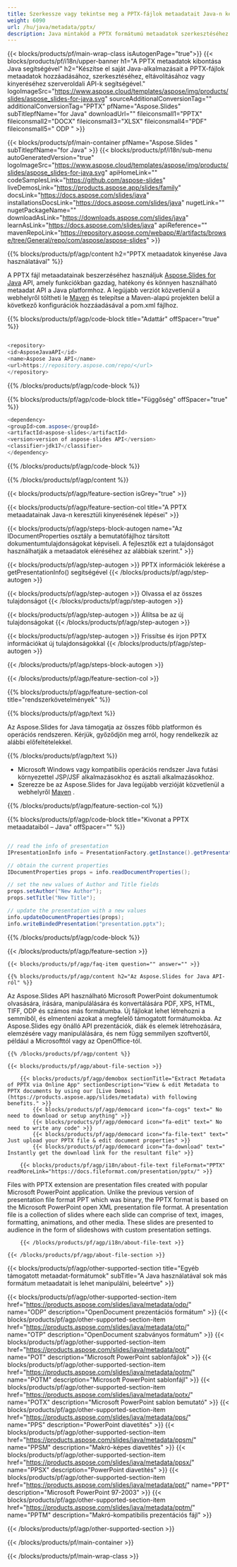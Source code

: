 ```yaml
---
title: Szerkessze vagy tekintse meg a PPTX-fájlok metaadatait Java-n keresztül
weight: 6090
url: /hu/java/metadata/pptx/ 
description: Java mintakód a PPTX formátumú metaadatok szerkesztéséhez vagy megtekintéséhez Java Runtime Environment for JSP/JSF alkalmazásokhoz és asztali alkalmazásokhoz.
---
```


{{< blocks/products/pf/main-wrap-class isAutogenPage="true">}}
{{< blocks/products/pf/i18n/upper-banner h1="A PPTX metaadatok kibontása Java segítségével" h2="Készítse el saját Java-alkalmazásait a PPTX-fájlok metaadatok hozzáadásához, szerkesztéséhez, eltávolításához vagy kinyeréséhez szerveroldali API-k segítségével." logoImageSrc="https://www.aspose.cloud/templates/aspose/img/products/slides/aspose_slides-for-java.svg" sourceAdditionalConversionTag="" additionalConversionTag="PPTX" pfName="Aspose.Slides" subTitlepfName="for Java" downloadUrl="" fileiconsmall1="PPTX" fileiconsmall2="DOCX" fileiconsmall3="XLSX" fileiconsmall4="PDF" fileiconsmall5=" ODP " >}}

{{< blocks/products/pf/main-container pfName="Aspose.Slides " subTitlepfName="for Java" >}}
{{< blocks/products/pf/i18n/sub-menu autoGeneratedVersion="true" logoImageSrc="https://www.aspose.cloud/templates/aspose/img/products/slides/aspose_slides-for-java.svg" apiHomeLink="" codeSamplesLink="https://github.com/aspose-slides" liveDemosLink="https://products.aspose.app/slides/family" docsLink="https://docs.aspose.com/slides/java" installationsDocsLink="https://docs.aspose.com/slides/java" nugetLink="" nugetPackageName="" downloadAsLink="https://downloads.aspose.com/slides/java" learnAsLink="https://docs.aspose.com/slides/java" apiReference="" mavenRepoLink="https://repository.aspose.com/webapp/#/artifacts/browse/tree/General/repo/com/aspose/aspose-slides" >}}

{{% blocks/products/pf/agp/content h2="PPTX metaadatok kinyerése Java használatával" %}}

 A PPTX fájl metaadatainak beszerzéséhez használjuk
 [Aspose.Slides for Java](https://products.aspose.com/slides/java)
 API, amely funkciókban gazdag, hatékony és könnyen használható metaadat API a Java platformhoz. A legújabb verziót közvetlenül a webhelyről töltheti le
 [Maven](https://repository.aspose.com/webapp/#/artifacts/browse/tree/General/repo/com/aspose/aspose-slides)
 és telepítse a Maven-alapú projekten belül a következő konfigurációk hozzáadásával a pom.xml fájlhoz.

{{% blocks/products/pf/agp/code-block title="Adattár" offSpacer="true" %}}

```cs

<repository>
<id>AsposeJavaAPI</id>
<name>Aspose Java API</name>
<url>https://repository.aspose.com/repo/</url>
</repository>

```

{{% /blocks/products/pf/agp/code-block %}}

{{% blocks/products/pf/agp/code-block title="Függőség" offSpacer="true" %}}

```cs
<dependency>
<groupId>com.aspose</groupId>
<artifactId>aspose-slides</artifactId>
<version>version of aspose-slides API</version>
<classifier>jdk17</classifier>
</dependency>

```

{{% /blocks/products/pf/agp/code-block %}}

{{% /blocks/products/pf/agp/content %}}

{{< blocks/products/pf/agp/feature-section isGrey="true" >}}


{{< blocks/products/pf/agp/feature-section-col title="A PPTX metaadatainak Java-n keresztüli kinyerésének lépései" >}}

{{< blocks/products/pf/agp/steps-block-autogen name="Az IDocumentProperties osztály a bemutatófájlhoz társított dokumentumtulajdonságokat képviseli. A fejlesztők ezt a tulajdonságot használhatják a metaadatok eléréséhez az alábbiak szerint." >}}

{{< blocks/products/pf/agp/step-autogen >}}
PPTX információk lekérése a getPresentationInfo() segítségével
{{< /blocks/products/pf/agp/step-autogen >}}

{{< blocks/products/pf/agp/step-autogen >}}
Olvassa el az összes tulajdonságot
{{< /blocks/products/pf/agp/step-autogen >}}

{{< blocks/products/pf/agp/step-autogen >}}
Állítsa be az új tulajdonságokat
{{< /blocks/products/pf/agp/step-autogen >}}

{{< blocks/products/pf/agp/step-autogen >}}
Frissítse és írjon PPTX információkat új tulajdonságokkal
{{< /blocks/products/pf/agp/step-autogen >}}

{{< /blocks/products/pf/agp/steps-block-autogen >}}

{{< /blocks/products/pf/agp/feature-section-col >}}

{{% blocks/products/pf/agp/feature-section-col title="rendszerkövetelmények" %}}

{{% blocks/products/pf/agp/text %}}

 Az Aspose.Slides for Java támogatja az összes főbb platformon és operációs rendszeren. Kérjük, győződjön meg arról, hogy rendelkezik az alábbi előfeltételekkel.

{{% /blocks/products/pf/agp/text %}}

- Microsoft Windows vagy kompatibilis operációs rendszer Java futási környezettel JSP/JSF alkalmazásokhoz és asztali alkalmazásokhoz.
- Szerezze be az Aspose.Slides for Java legújabb verzióját közvetlenül a webhelyről
 [Maven](https://repository.aspose.com/webapp/#/artifacts/browse/tree/General/repo/com/aspose/aspose-slides) .

{{% /blocks/products/pf/agp/feature-section-col %}}

{{% blocks/products/pf/agp/code-block title="Kivonat a PPTX metaadataiból – Java" offSpacer="" %}}

```cs

// read the info of presentation
IPresentationInfo info = PresentationFactory.getInstance().getPresentationInfo("presentation.pptx");

// obtain the current properties
IDocumentProperties props = info.readDocumentProperties();

// set the new values of Author and Title fields
props.setAuthor("New Author");
props.setTitle("New Title");

// update the presentation with a new values
info.updateDocumentProperties(props);
info.writeBindedPresentation("presentation.pptx");  

```

{{% /blocks/products/pf/agp/code-block %}}

{{< /blocks/products/pf/agp/feature-section >}}

    {{< blocks/products/pf/agp/faq-item question="" answer="" >}}
 

<!-- aboutfile Starts -->

    {{% blocks/products/pf/agp/content h2="Az Aspose.Slides for Java API-ról" %}}

 Az Aspose.Slides API használható Microsoft PowerPoint dokumentumok olvasására, írására, manipulálására és konvertálására PDF, XPS, HTML, TIFF, ODP és számos más formátumba. Új fájlokat lehet létrehozni a semmiből, és elmenteni azokat a megfelelő támogatott formátumokba. Az Aspose.Slides egy önálló API prezentációk, diák és elemek létrehozására, elemzésére vagy manipulálására, és nem függ semmilyen szoftvertől, például a Microsofttól vagy az OpenOffice-tól.  



    {{% /blocks/products/pf/agp/content %}}

    {{< blocks/products/pf/agp/about-file-section >}}

        {{< blocks/products/pf/agp/demobox sectionTitle="Extract Metadata of PPTX via Online App" sectionDescription="View & edit Metadata to PPTX documents by using our [Live Demos](https://products.aspose.app/slides/metadata) with following benefits." >}}
            {{< blocks/products/pf/agp/democard icon="fa-cogs" text=" No need to download or setup anything" >}}
            {{< blocks/products/pf/agp/democard icon="fa-edit" text=" No need to write any code" >}}
            {{< blocks/products/pf/agp/democard icon="fa-file-text" text=" Just upload your PPTX file & edit document properties" >}}
            {{< blocks/products/pf/agp/democard icon="fa-download" text=" Instantly get the download link for the resultant file" >}}

        {{< blocks/products/pf/agp/i18n/about-file-text fileFormat="PPTX" readMoreLink="https://docs.fileformat.com/presentation/pptx/" >}}
Files with PPTX extension are presentation files created with popular Microsoft PowerPoint application. Unlike the previous version of presentation file format PPT which was binary, the PPTX format is based on the Microsoft PowerPoint open XML presentation file format. A presentation file is a collection of slides where each slide can comprise of text, images, formatting, animations, and other media. These slides are presented to audience in the form of slideshows with custom presentation settings.

        {{< /blocks/products/pf/agp/i18n/about-file-text >}}

    {{< /blocks/products/pf/agp/about-file-section >}}

<!-- aboutfile Ends -->

{{< blocks/products/pf/agp/other-supported-section title="Egyéb támogatott metaadat-formátumok" subTitle="A Java használatával sok más formátum metaadatait is lehet manipulálni, beleértve" >}}

{{< blocks/products/pf/agp/other-supported-section-item href="https://products.aspose.com/slides/java/metadata/odp/" name="ODP" description="OpenDocument prezentációs formátum" >}}
{{< blocks/products/pf/agp/other-supported-section-item href="https://products.aspose.com/slides/java/metadata/otp/" name="OTP" description="OpenDocument szabványos formátum" >}}
{{< blocks/products/pf/agp/other-supported-section-item href="https://products.aspose.com/slides/java/metadata/pot/" name="POT" description="Microsoft PowerPoint sablonfájlok" >}}
{{< blocks/products/pf/agp/other-supported-section-item href="https://products.aspose.com/slides/java/metadata/potm/" name="POTM" description="Microsoft PowerPoint sablonfájl" >}}
{{< blocks/products/pf/agp/other-supported-section-item href="https://products.aspose.com/slides/java/metadata/potx/" name="POTX" description="Microsoft PowerPoint sablon bemutató" >}}
{{< blocks/products/pf/agp/other-supported-section-item href="https://products.aspose.com/slides/java/metadata/pps/" name="PPS" description="PowerPoint diavetítés" >}}
{{< blocks/products/pf/agp/other-supported-section-item href="https://products.aspose.com/slides/java/metadata/ppsm/" name="PPSM" description="Makró-képes diavetítés" >}}
{{< blocks/products/pf/agp/other-supported-section-item href="https://products.aspose.com/slides/java/metadata/ppsx/" name="PPSX" description="PowerPoint diavetítés" >}}
{{< blocks/products/pf/agp/other-supported-section-item href="https://products.aspose.com/slides/java/metadata/ppt/" name="PPT" description="Microsoft PowerPoint 97-2003" >}}
{{< blocks/products/pf/agp/other-supported-section-item href="https://products.aspose.com/slides/java/metadata/pptm/" name="PPTM" description="Makró-kompatibilis prezentációs fájl" >}}

{{< /blocks/products/pf/agp/other-supported-section >}}

{{< /blocks/products/pf/main-container >}}
    
{{< /blocks/products/pf/main-wrap-class >}}